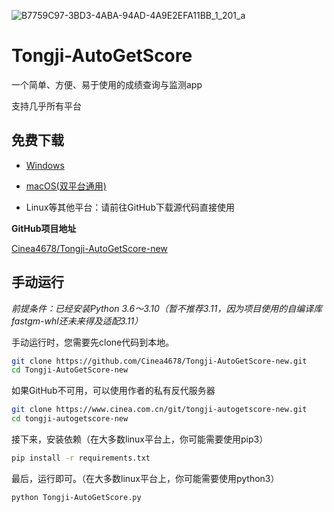

![B7759C97-3BD3-4ABA-94AD-4A9E2EFA11BB_1_201_a](https://blogsources-1305284863.file.myqcloud.com/images/B7759C97-3BD3-4ABA-94AD-4A9E2EFA11BB_1_201_a.jpeg)

# Tongji-AutoGetScore

一个简单、方便、易于使用的成绩查询与监测app

支持几乎所有平台

## 免费下载

- [Windows](https://cineaworks-1305284863.cos.accelerate.myqcloud.com/tongji-AutoGetScore-new/1.0.1/Tongji-AutoGetScore-Windows-amd64.zip)

- [macOS(双平台通用)](https://cineaworks-1305284863.cos.accelerate.myqcloud.com/tongji-AutoGetScore-new/1.0.1/Tongji-AutoGetScore-macOS-Universal.dmg)

- Linux等其他平台：请前往GitHub下载源代码直接使用

**GitHub项目地址**

[Cinea4678/Tongji-AutoGetScore-new](https://github.com/Cinea4678/Tongji-AutoGetScore-new)



## 手动运行

*前提条件：已经安装Python 3.6～3.10（暂不推荐3.11，因为项目使用的自编译库fastgm-whl还未来得及适配3.11）*

手动运行时，您需要先clone代码到本地。

```bash
git clone https://github.com/Cinea4678/Tongji-AutoGetScore-new.git
cd Tongji-AutoGetScore-new
```

如果GitHub不可用，可以使用作者的私有反代服务器

```bash
git clone https://www.cinea.com.cn/git/tongji-autogetscore-new.git
cd tongji-autogetscore-new
```

接下来，安装依赖（在大多数linux平台上，你可能需要使用pip3）

```bash
pip install -r requirements.txt 
```

最后，运行即可。（在大多数linux平台上，你可能需要使用python3）

```bash
python Tongji-AutoGetScore.py 
```


